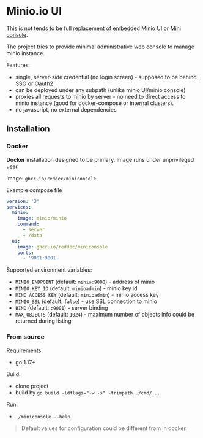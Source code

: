 # Minio.io UI

This is not tends to be full replacement of embedded Minio UI or [Mini console](https://github.com/minio/console).

The project tries to provide minimal administrative web console to manage minio instance.

Features:

* single, server-side credential (no login screen) - supposed to be behind SSO or Oauth2
* can be deployed under any subpath (unlike minio UI/minio console)
* proxies all requests to minio by server - no need to direct access to minio instance (good for docker-compose or internal clusters).
* no javascript, no external dependencies

## Installation

### Docker

**Docker** installation designed to be primary. Image runs under unprivileged user.

Image: `ghcr.io/reddec/miniconsole`

Example compose file

```yaml
version: '3'
services:
  minio:
    image: minio/minio
    command:
      - server
      - /data
  ui:
    image: ghcr.io/reddec/miniconsole
    ports:
      - '9001:9001'
```

Supported environment variables:

* `MINIO_ENDPOINT` (default: `minio:9000`) - address of minio
* `MINIO_KEY_ID` (default: `minioadmin`) - minio key id
* `MINO_ACCESS_KEY` (default: `minioadmin`) - minio access key
* `MINIO_SSL` (default: `false`) - use SSL connection to minio
* `BIND` (default: `:9001`) - server binding
* `MAX_OBJECTS` (default: `1024`) - maximum number of objects info could be returned during listing

### From source

Requirements:
* go 1.17+

Build:
- clone project
- build by `go build -ldflags="-w -s" -trimpath ./cmd/...`

Run:
- `./miniconsole --help`

> Default values for configuration could be different from in docker.
